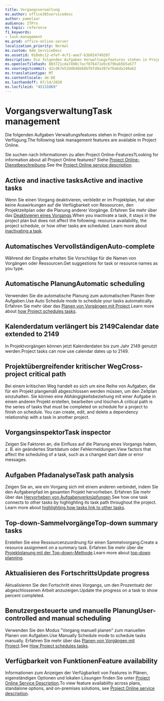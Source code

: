 ```yaml
---
title: Vorgangsverwaltung
ms.author: office365servicedesc
author: pamelaar
audience: ITPro
ms.topic: reference
f1_keywords:
- task-management
ms.prod: office-online-server
localization_priority: Normal
ms.custom: Adm_ServiceDesc
ms.assetid: 018ebc12-efef-4cf1-aee7-b3b024749297
description: Die folgenden Aufgaben Verwaltungsfeatures stehen in Project online zur Verfügung.
ms.openlocfilehash: 803721cda7498c7acf876471ebc679bab5b5a577
ms.sourcegitcommit: d2cd67e52dd646b68bfbfd8a387e70a6da140a62
ms.translationtype: MT
ms.contentlocale: de-DE
ms.lasthandoff: 07/14/2020
ms.locfileid: "45131069"
---
```

# <a name="task-management"></a><span data-ttu-id="6d8bd-103">Vorgangsverwaltung</span><span class="sxs-lookup"><span data-stu-id="6d8bd-103">Task management</span></span>

<span data-ttu-id="6d8bd-104">Die folgenden Aufgaben Verwaltungsfeatures stehen in Project online zur Verfügung.</span><span class="sxs-lookup"><span data-stu-id="6d8bd-104">The following task management features are available in Project Online.</span></span>
  
<span data-ttu-id="6d8bd-105">Sie suchen nach Informationen zu allen Project Online-Features?</span><span class="sxs-lookup"><span data-stu-id="6d8bd-105">Looking for information about all Project Online features?</span></span> <span data-ttu-id="6d8bd-106">Siehe [Project Online-Dienstbeschreibung](project-online-service-description.md).</span><span class="sxs-lookup"><span data-stu-id="6d8bd-106">See the [Project Online service description](project-online-service-description.md).</span></span>
  
## <a name="active-and-inactive-tasks"></a><span data-ttu-id="6d8bd-107">Active and inactive tasks</span><span class="sxs-lookup"><span data-stu-id="6d8bd-107">Active and inactive tasks</span></span>

<span data-ttu-id="6d8bd-p102">Wenn Sie einen Vorgang deaktivieren, verbleibt er im Projektplan, hat aber keine Auswirkungen auf die Verfügbarkeit von Ressourcen, den Projektzeitplan oder die Planung anderer Vorgänge. Erfahren Sie mehr über das [Deaktivieren eines Vorgangs](https://go.microsoft.com/fwlink/p/?LinkId=271335).</span><span class="sxs-lookup"><span data-stu-id="6d8bd-p102">When you inactivate a task, it stays in the project plan but does not affect the following: resource availability, the project schedule, or how other tasks are scheduled. Learn more about [inactivating a task](https://go.microsoft.com/fwlink/p/?LinkId=271335).</span></span>
  
## <a name="auto-complete"></a><span data-ttu-id="6d8bd-110">Automatisches Vervollständigen</span><span class="sxs-lookup"><span data-stu-id="6d8bd-110">Auto-complete</span></span>

<span data-ttu-id="6d8bd-111">Während der Eingabe erhalten Sie Vorschläge für die Namen von Vorgängen oder Ressourcen.</span><span class="sxs-lookup"><span data-stu-id="6d8bd-111">Get suggestions for task or resource names as you type.</span></span> 
  
## <a name="automatic-scheduling"></a><span data-ttu-id="6d8bd-112">Automatische Planung</span><span class="sxs-lookup"><span data-stu-id="6d8bd-112">Automatic scheduling</span></span>

<span data-ttu-id="6d8bd-113">Verwenden Sie die automatische Planung zum automatischen Planen Ihrer Aufgaben.</span><span class="sxs-lookup"><span data-stu-id="6d8bd-113">Use Auto Schedule mode to schedule your tasks automatically.</span></span> <span data-ttu-id="6d8bd-114">Erfahren Sie mehr über das [Planen von Vorgängen mit Project](https://go.microsoft.com/fwlink/p/?LinkId=271331).</span><span class="sxs-lookup"><span data-stu-id="6d8bd-114">Learn more about [how Project schedules tasks](https://go.microsoft.com/fwlink/p/?LinkId=271331).</span></span> 
  
## <a name="calendar-date-extended-to-2149"></a><span data-ttu-id="6d8bd-115">Kalenderdatum verlängert bis 2149</span><span class="sxs-lookup"><span data-stu-id="6d8bd-115">Calendar date extended to 2149</span></span>

<span data-ttu-id="6d8bd-116">In Projektvorgängen können jetzt Kalenderdaten bis zum Jahr 2149 genutzt werden.</span><span class="sxs-lookup"><span data-stu-id="6d8bd-116">Project tasks can now use calendar dates up to 2149.</span></span> 
  
## <a name="cross-project-critical-path"></a><span data-ttu-id="6d8bd-117">Projektübergreifender kritischer Weg</span><span class="sxs-lookup"><span data-stu-id="6d8bd-117">Cross-project critical path</span></span>

<span data-ttu-id="6d8bd-p104">Bei einem kritischen Weg handelt es sich um eine Reihe von Aufgaben, die für ein Projekt plangemäß abgeschlossen werden müssen, um den Zeitplan einzuhalten. Sie können eine Abhängigkeitsbeziehung mit einer Aufgabe in einem anderen Projekt erstellen, bearbeiten und löschen.</span><span class="sxs-lookup"><span data-stu-id="6d8bd-p104">A critical path is the series of tasks that must be completed on schedule for a project to finish on schedule. You can create, edit, and delete a dependency relationship with a task in another project.</span></span> 
  
## <a name="task-inspector"></a><span data-ttu-id="6d8bd-120">Vorgangsinspektor</span><span class="sxs-lookup"><span data-stu-id="6d8bd-120">Task inspector</span></span>

<span data-ttu-id="6d8bd-121">Zeigen Sie Faktoren an, die Einfluss auf die Planung eines Vorgangs haben, z. B. ein geändertes Startdatum oder Fehlermeldungen.</span><span class="sxs-lookup"><span data-stu-id="6d8bd-121">View factors that affect the scheduling of a task, such as a changed start date or error messages.</span></span>
  
## <a name="task-path-analysis"></a><span data-ttu-id="6d8bd-122">Aufgaben Pfadanalyse</span><span class="sxs-lookup"><span data-stu-id="6d8bd-122">Task path analysis</span></span>

<span data-ttu-id="6d8bd-p105">Zeigen Sie an, wie ein Vorgang sich mit einem anderen verbindet, indem Sie den Aufgabenpfad im gesamten Projekt hervorheben. Erfahren Sie mehr über das [Hervorheben von Aufgabenverknüpfungen](https://go.microsoft.com/fwlink/p/?LinkId=271345).</span><span class="sxs-lookup"><span data-stu-id="6d8bd-p105">See how one task connects to other tasks by highlighting its task path throughout the project. Learn more about [highlighting how tasks link to other tasks](https://go.microsoft.com/fwlink/p/?LinkId=271345).</span></span>
  
## <a name="top-down-summary-tasks"></a><span data-ttu-id="6d8bd-125">Top-down-Sammelvorgänge</span><span class="sxs-lookup"><span data-stu-id="6d8bd-125">Top-down summary tasks</span></span>

<span data-ttu-id="6d8bd-126">Erstellen Sie eine Ressourcenzuordnung für einen Sammelvorgang.</span><span class="sxs-lookup"><span data-stu-id="6d8bd-126">Create a resource assignment on a summary task.</span></span> <span data-ttu-id="6d8bd-127">Erfahren Sie mehr über die [Projektplanung mit der Top-down-Methode](https://go.microsoft.com/fwlink/p/?LinkId=271333).</span><span class="sxs-lookup"><span data-stu-id="6d8bd-127">Learn more about [top-down planning](https://go.microsoft.com/fwlink/p/?LinkId=271333).</span></span>
  
## <a name="update-progress"></a><span data-ttu-id="6d8bd-128">Aktualisieren des Fortschritts</span><span class="sxs-lookup"><span data-stu-id="6d8bd-128">Update progress</span></span>

<span data-ttu-id="6d8bd-129">Aktualisieren Sie den Fortschritt eines Vorgangs, um den Prozentsatz der abgeschlossenen Arbeit anzuzeigen.</span><span class="sxs-lookup"><span data-stu-id="6d8bd-129">Update the progress on a task to show percent completed.</span></span>
  
## <a name="user-controlled-and-manual-scheduling"></a><span data-ttu-id="6d8bd-130">Benutzergesteuerte und manuelle Planung</span><span class="sxs-lookup"><span data-stu-id="6d8bd-130">User-controlled and manual scheduling</span></span>

<span data-ttu-id="6d8bd-131">Verwenden Sie den Modus "Vorgang manuell planen" zum manuellen Planen von Aufgaben.</span><span class="sxs-lookup"><span data-stu-id="6d8bd-131">Use Manually Schedule mode to schedule tasks manually.</span></span> <span data-ttu-id="6d8bd-132">Erfahren Sie mehr über das [Planen von Vorgängen mit Project](https://go.microsoft.com/fwlink/p/?LinkId=271331).</span><span class="sxs-lookup"><span data-stu-id="6d8bd-132">See [How Project schedules tasks](https://go.microsoft.com/fwlink/p/?LinkId=271331).</span></span>
  
## <a name="feature-availability"></a><span data-ttu-id="6d8bd-133">Verfügbarkeit von Funktionen</span><span class="sxs-lookup"><span data-stu-id="6d8bd-133">Feature availability</span></span>

<span data-ttu-id="6d8bd-134">Informationen zum Anzeigen der Verfügbarkeit von Features in Plänen, eigenständigen Optionen und lokalen Lösungen finden Sie unter [Project Online Service Description](project-online-service-description.md).</span><span class="sxs-lookup"><span data-stu-id="6d8bd-134">To view feature availability across plans, standalone options, and on-premises solutions, see [Project Online service description](project-online-service-description.md).</span></span>
  